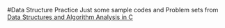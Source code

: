 #Data Structure Practice
Just some sample codes and Problem sets from [Data Structures and Algorithm Analysis in C](http://book.douban.com/subject/1139426/)